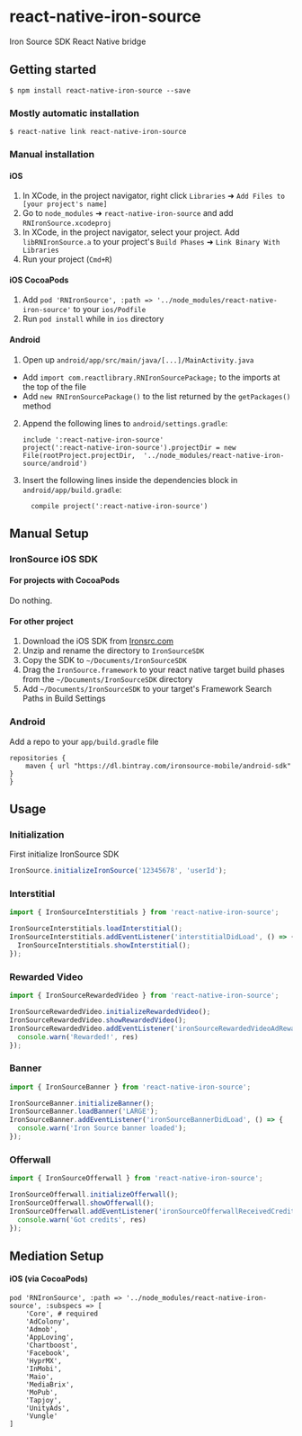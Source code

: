 
# react-native-iron-source

Iron Source SDK React Native bridge

## Getting started

`$ npm install react-native-iron-source --save`

### Mostly automatic installation

`$ react-native link react-native-iron-source`

### Manual installation


#### iOS

1. In XCode, in the project navigator, right click `Libraries` ➜ `Add Files to [your project's name]`
2. Go to `node_modules` ➜ `react-native-iron-source` and add `RNIronSource.xcodeproj`
3. In XCode, in the project navigator, select your project. Add `libRNIronSource.a` to your project's `Build Phases` ➜ `Link Binary With Libraries`
4. Run your project (`Cmd+R`)

#### iOS CocoaPods
1. Add `pod 'RNIronSource', :path => '../node_modules/react-native-iron-source'` to your `ios/Podfile`
2. Run `pod install` while in `ios` directory

#### Android

1. Open up `android/app/src/main/java/[...]/MainActivity.java`
  - Add `import com.reactlibrary.RNIronSourcePackage;` to the imports at the top of the file
  - Add `new RNIronSourcePackage()` to the list returned by the `getPackages()` method
2. Append the following lines to `android/settings.gradle`:
  	```
  	include ':react-native-iron-source'
  	project(':react-native-iron-source').projectDir = new File(rootProject.projectDir, 	'../node_modules/react-native-iron-source/android')
  	```
3. Insert the following lines inside the dependencies block in `android/app/build.gradle`:
  	```
      compile project(':react-native-iron-source')
  	```

## Manual Setup

### IronSource iOS SDK

#### For projects with CocoaPods

Do nothing.

#### For other project

1. Download the iOS SDK from [Ironsrc.com](http://developers.ironsrc.com/ironsource-mobile/ios/ios-sdk/)
2. Unzip and rename the directory to `IronSourceSDK`
3. Copy the SDK to `~/Documents/IronSourceSDK`
4. Drag the `IronSource.framework` to your react native target build phases from the `~/Documents/IronSourceSDK` directory
5. Add `~/Documents/IronSourceSDK` to your target's Framework Search Paths in Build Settings


### Android
Add a repo to your `app/build.gradle` file 
```
repositories {
    maven { url "https://dl.bintray.com/ironsource-mobile/android-sdk" }
}
```


## Usage

### Initialization

First initialize IronSource SDK

```javascript
IronSource.initializeIronSource('12345678', 'userId');
```

### Interstitial

```javascript
import { IronSourceInterstitials } from 'react-native-iron-source';

IronSourceInterstitials.loadInterstitial();
IronSourceInterstitials.addEventListener('interstitialDidLoad', () => {
  IronSourceInterstitials.showInterstitial();
});
```
### Rewarded Video

```javascript
import { IronSourceRewardedVideo } from 'react-native-iron-source';

IronSourceRewardedVideo.initializeRewardedVideo();
IronSourceRewardedVideo.showRewardedVideo();
IronSourceRewardedVideo.addEventListener('ironSourceRewardedVideoAdRewarded', res => {
  console.warn('Rewarded!', res)
});
```
### Banner

```javascript
import { IronSourceBanner } from 'react-native-iron-source';

IronSourceBanner.initializeBanner();
IronSourceBanner.loadBanner('LARGE');
IronSourceBanner.addEventListener('ironSourceBannerDidLoad', () => {
  console.warn('Iron Source banner loaded');
});
```
### Offerwall

```javascript
import { IronSourceOfferwall } from 'react-native-iron-source';

IronSourceOfferwall.initializeOfferwall();
IronSourceOfferwall.showOfferwall();
IronSourceOfferwall.addEventListener('ironSourceOfferwallReceivedCredits', res => {
  console.warn('Got credits', res)
});
```

## Mediation Setup

#### iOS (via CocoaPods)
```
pod 'RNIronSource', :path => '../node_modules/react-native-iron-source', :subspecs => [
    'Core', # required
    'AdColony',
    'Admob',
    'AppLoving',
    'Chartboost',
    'Facebook',
    'HyprMX',
    'InMobi',
    'Maio',
    'MediaBrix',
    'MoPub',
    'Tapjoy',
    'UnityAds',
    'Vungle'
]
```
